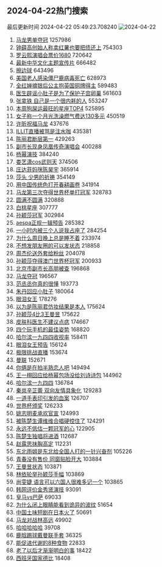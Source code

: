 ## 2024-04-22热门搜索 
最后更新时间 2024-04-22 05:49:23.708240 
![2024-04-22](https://imgs-storage.s3.us-east-005.backblazeb2.com/20240422/2024-04-22.png?versionId=4_z8fbbed132d73df8689c40f13_f119c3a251ec75140_d20240421_m214923_c005_v0501019_t0013_u01713736163552) 
1. [马龙男单夺冠](https://s.weibo.com/weibo?q=%E9%A9%AC%E9%BE%99%E7%94%B7%E5%8D%95%E5%A4%BA%E5%86%A0&t=31&band_rank=1&Refer=top) 1257986
1. [钟薛高创始人称卖红薯也要把债还上](https://s.weibo.com/weibo?q=%23%E9%92%9F%E8%96%9B%E9%AB%98%E5%88%9B%E5%A7%8B%E4%BA%BA%E7%A7%B0%E5%8D%96%E7%BA%A2%E8%96%AF%E4%B9%9F%E8%A6%81%E6%8A%8A%E5%80%BA%E8%BF%98%E4%B8%8A%23&t=31&band_rank=6&Refer=top) 754303
1. [罗云熙演唱会票价1680](https://s.weibo.com/weibo?q=%23%E7%BD%97%E4%BA%91%E7%86%99%E6%BC%94%E5%94%B1%E4%BC%9A%E7%A5%A8%E4%BB%B71680%23&t=31&band_rank=2&Refer=top) 720642
1. [最新中华文化主题宣传片](https://s.weibo.com/weibo?q=%23%E6%9C%80%E6%96%B0%E4%B8%AD%E5%8D%8E%E6%96%87%E5%8C%96%E4%B8%BB%E9%A2%98%E5%AE%A3%E4%BC%A0%E7%89%87%23&t=31&band_rank=3&Refer=top) 666482
1. [擦边球](https://s.weibo.com/weibo?q=%E6%93%A6%E8%BE%B9%E7%90%83&t=31&band_rank=4&Refer=top) 643496
1. [美国老人感染僵尸鹿病毒死亡](https://s.weibo.com/weibo?q=%23%E7%BE%8E%E5%9B%BD%E8%80%81%E4%BA%BA%E6%84%9F%E6%9F%93%E5%83%B5%E5%B0%B8%E9%B9%BF%E7%97%85%E6%AF%92%E6%AD%BB%E4%BA%A1%23&t=31&band_rank=5&Refer=top) 628973
1. [全红婵摘银后公主抱英国铜牌得主](https://s.weibo.com/weibo?q=%23%E5%85%A8%E7%BA%A2%E5%A9%B5%E6%91%98%E9%93%B6%E5%90%8E%E5%85%AC%E4%B8%BB%E6%8A%B1%E8%8B%B1%E5%9B%BD%E9%93%9C%E7%89%8C%E5%BE%97%E4%B8%BB%23&t=31&band_rank=7&Refer=top) 589483
1. [医生辟谣小肚子是为了保护子宫卵巢](https://s.weibo.com/weibo?q=%23%E5%8C%BB%E7%94%9F%E8%BE%9F%E8%B0%A3%E5%B0%8F%E8%82%9A%E5%AD%90%E6%98%AF%E4%B8%BA%E4%BA%86%E4%BF%9D%E6%8A%A4%E5%AD%90%E5%AE%AB%E5%8D%B5%E5%B7%A2%23&t=31&band_rank=8&Refer=top) 561603
1. [张拿铁 自己是一个很内耗的人](https://s.weibo.com/weibo?q=%E5%BC%A0%E6%8B%BF%E9%93%81%20%E8%87%AA%E5%B7%B1%E6%98%AF%E4%B8%80%E4%B8%AA%E5%BE%88%E5%86%85%E8%80%97%E7%9A%84%E4%BA%BA&t=31&band_rank=12&Refer=top) 553247
1. [本周狗屎运最旺的星座TOP4](https://s.weibo.com/weibo?q=%E6%9C%AC%E5%91%A8%E7%8B%97%E5%B1%8E%E8%BF%90%E6%9C%80%E6%97%BA%E7%9A%84%E6%98%9F%E5%BA%A7TOP4&t=31&band_rank=9&Refer=top) 525895
1. [女子称一个月光洗澡燃气费达130多元](https://s.weibo.com/weibo?q=%23%E5%A5%B3%E5%AD%90%E7%A7%B0%E4%B8%80%E4%B8%AA%E6%9C%88%E5%85%89%E6%B4%97%E6%BE%A1%E7%87%83%E6%B0%94%E8%B4%B9%E8%BE%BE130%E5%A4%9A%E5%85%83%23&t=31&band_rank=27&Refer=top) 450519
1. [许昕祝福马龙](https://s.weibo.com/weibo?q=%E8%AE%B8%E6%98%95%E7%A5%9D%E7%A6%8F%E9%A9%AC%E9%BE%99&t=31&band_rank=10&Refer=top) 437676
1. [ILLIT直播被骂是注水咖](https://s.weibo.com/weibo?q=%23ILLIT%E7%9B%B4%E6%92%AD%E8%A2%AB%E9%AA%82%E6%98%AF%E6%B3%A8%E6%B0%B4%E5%92%96%23&t=31&band_rank=11&Refer=top) 435381
1. [陈丽君断层第一](https://s.weibo.com/weibo?q=%23%E9%99%88%E4%B8%BD%E5%90%9B%E6%96%AD%E5%B1%82%E7%AC%AC%E4%B8%80%23&t=31&band_rank=13&Refer=top) 429263
1. [副市长现身凤凰传奇演唱会](https://s.weibo.com/weibo?q=%23%E5%89%AF%E5%B8%82%E9%95%BF%E7%8E%B0%E8%BA%AB%E5%87%A4%E5%87%B0%E4%BC%A0%E5%A5%87%E6%BC%94%E5%94%B1%E4%BC%9A%23&t=31&band_rank=14&Refer=top) 400288
1. [杨幂演技](https://s.weibo.com/weibo?q=%E6%9D%A8%E5%B9%82%E6%BC%94%E6%8A%80&t=31&band_rank=15&Refer=top) 384240
1. [娄艺潇cos武则天](https://s.weibo.com/weibo?q=%23%E5%A8%84%E8%89%BA%E6%BD%87cos%E6%AD%A6%E5%88%99%E5%A4%A9%23&t=31&band_rank=16&Refer=top) 374506
1. [庄达菲妈咪陈昊宇](https://s.weibo.com/weibo?q=%E5%BA%84%E8%BE%BE%E8%8F%B2%E5%A6%88%E5%92%AA%E9%99%88%E6%98%8A%E5%AE%87&t=31&band_rank=17&Refer=top) 365914
1. [莎头 少男的祈祷](https://s.weibo.com/weibo?q=%E8%8E%8E%E5%A4%B4%20%E5%B0%91%E7%94%B7%E7%9A%84%E7%A5%88%E7%A5%B7&t=31&band_rank=18&Refer=top) 354149
1. [用中国传统色打开春耕画卷](https://s.weibo.com/weibo?q=%23%E7%94%A8%E4%B8%AD%E5%9B%BD%E4%BC%A0%E7%BB%9F%E8%89%B2%E6%89%93%E5%BC%80%E6%98%A5%E8%80%95%E7%94%BB%E5%8D%B7%23&t=31&band_rank=3&Refer=top) 341914
1. [马龙第三次夺得世界杯单打冠军](https://s.weibo.com/weibo?q=%23%E9%A9%AC%E9%BE%99%E7%AC%AC%E4%B8%89%E6%AC%A1%E5%A4%BA%E5%BE%97%E4%B8%96%E7%95%8C%E6%9D%AF%E5%8D%95%E6%89%93%E5%86%A0%E5%86%9B%23&t=31&band_rank=19&Refer=top) 328783
1. [圆满不圆满](https://s.weibo.com/weibo?q=%E5%9C%86%E6%BB%A1%E4%B8%8D%E5%9C%86%E6%BB%A1&t=31&band_rank=20&Refer=top) 320888
1. [白桃星座](https://s.weibo.com/weibo?q=%E7%99%BD%E6%A1%83%E6%98%9F%E5%BA%A7&t=31&band_rank=22&Refer=top) 307777
1. [孙颖莎冠军](https://s.weibo.com/weibo?q=%E5%AD%99%E9%A2%96%E8%8E%8E%E5%86%A0%E5%86%9B&t=31&band_rank=21&Refer=top) 302984
1. [aespa正规一辑预告](https://s.weibo.com/weibo?q=%23aespa%E6%AD%A3%E8%A7%84%E4%B8%80%E8%BE%91%E9%A2%84%E5%91%8A%23&t=31&band_rank=23&Refer=top) 285382
1. [一小时内被三个人说我占座了](https://s.weibo.com/weibo?q=%23%E4%B8%80%E5%B0%8F%E6%97%B6%E5%86%85%E8%A2%AB%E4%B8%89%E4%B8%AA%E4%BA%BA%E8%AF%B4%E6%88%91%E5%8D%A0%E5%BA%A7%E4%BA%86%23&t=31&band_rank=24&Refer=top) 284254
1. [为什么周日晚上总是睡不着](https://s.weibo.com/weibo?q=%23%E4%B8%BA%E4%BB%80%E4%B9%88%E5%91%A8%E6%97%A5%E6%99%9A%E4%B8%8A%E6%80%BB%E6%98%AF%E7%9D%A1%E4%B8%8D%E7%9D%80%23&t=31&band_rank=25&Refer=top) 233974
1. [不想发朋友圈的可以发状态](https://s.weibo.com/weibo?q=%23%E4%B8%8D%E6%83%B3%E5%8F%91%E6%9C%8B%E5%8F%8B%E5%9C%88%E7%9A%84%E5%8F%AF%E4%BB%A5%E5%8F%91%E7%8A%B6%E6%80%81%23&t=31&band_rank=26&Refer=top) 218858
1. [周杰伦送外套给粉丝](https://s.weibo.com/weibo?q=%E5%91%A8%E6%9D%B0%E4%BC%A6%E9%80%81%E5%A4%96%E5%A5%97%E7%BB%99%E7%B2%89%E4%B8%9D&t=31&band_rank=27&Refer=top) 204078
1. [孙颖莎夺得澳门世界杯冠军](https://s.weibo.com/weibo?q=%23%E5%AD%99%E9%A2%96%E8%8E%8E%E5%A4%BA%E5%BE%97%E6%BE%B3%E9%97%A8%E4%B8%96%E7%95%8C%E6%9D%AF%E5%86%A0%E5%86%9B%23&t=31&band_rank=26&Refer=top) 200933
1. [北京市副市长高朋被查](https://s.weibo.com/weibo?q=%23%E5%8C%97%E4%BA%AC%E5%B8%82%E5%89%AF%E5%B8%82%E9%95%BF%E9%AB%98%E6%9C%8B%E8%A2%AB%E6%9F%A5%23&t=31&band_rank=28&Refer=top) 196868
1. [马龙夺冠](https://s.weibo.com/weibo?q=%23%E9%A9%AC%E9%BE%99%E5%A4%BA%E5%86%A0%23&t=31&band_rank=29&Refer=top) 196567
1. [范丞丞你真的很懂](https://s.weibo.com/weibo?q=%23%E8%8C%83%E4%B8%9E%E4%B8%9E%E4%BD%A0%E7%9C%9F%E7%9A%84%E5%BE%88%E6%87%82%23&t=31&band_rank=30&Refer=top) 193773
1. [朱丹回应小肚子](https://s.weibo.com/weibo?q=%23%E6%9C%B1%E4%B8%B9%E5%9B%9E%E5%BA%94%E5%B0%8F%E8%82%9A%E5%AD%90%23&t=31&band_rank=31&Refer=top) 180064
1. [眼泪女王](https://s.weibo.com/weibo?q=%E7%9C%BC%E6%B3%AA%E5%A5%B3%E7%8E%8B&t=31&band_rank=32&Refer=top) 178276
1. [以为是陈丽君仿妆结果是本人](https://s.weibo.com/weibo?q=%23%E4%BB%A5%E4%B8%BA%E6%98%AF%E9%99%88%E4%B8%BD%E5%90%9B%E4%BB%BF%E5%A6%86%E7%BB%93%E6%9E%9C%E6%98%AF%E6%9C%AC%E4%BA%BA%23&t=31&band_rank=33&Refer=top) 175624
1. [孙颖莎4比3王曼昱](https://s.weibo.com/weibo?q=%23%E5%AD%99%E9%A2%96%E8%8E%8E4%E6%AF%943%E7%8E%8B%E6%9B%BC%E6%98%B1%23&t=31&band_rank=34&Refer=top) 175622
1. [皮肤科医生不建议点痣](https://s.weibo.com/weibo?q=%23%E7%9A%AE%E8%82%A4%E7%A7%91%E5%8C%BB%E7%94%9F%E4%B8%8D%E5%BB%BA%E8%AE%AE%E7%82%B9%E7%97%A3%23&t=31&band_rank=35&Refer=top) 174667
1. [四个玩手机的最佳姿势](https://s.weibo.com/weibo?q=%23%E5%9B%9B%E4%B8%AA%E7%8E%A9%E6%89%8B%E6%9C%BA%E7%9A%84%E6%9C%80%E4%BD%B3%E5%A7%BF%E5%8A%BF%23&t=31&band_rank=36&Refer=top) 168820
1. [哈尔滨一九四四收视率](https://s.weibo.com/weibo?q=%23%E5%93%88%E5%B0%94%E6%BB%A8%E4%B8%80%E4%B9%9D%E5%9B%9B%E5%9B%9B%E6%94%B6%E8%A7%86%E7%8E%87%23&t=31&band_rank=37&Refer=top) 158411
1. [眼泪女王预告](https://s.weibo.com/weibo?q=%E7%9C%BC%E6%B3%AA%E5%A5%B3%E7%8E%8B%E9%A2%84%E5%91%8A&t=31&band_rank=41&Refer=top) 156124
1. [极限挑战直播](https://s.weibo.com/weibo?q=%E6%9E%81%E9%99%90%E6%8C%91%E6%88%98%E7%9B%B4%E6%92%AD&t=31&band_rank=38&Refer=top) 153674
1. [曼联](https://s.weibo.com/weibo?q=%E6%9B%BC%E8%81%94&t=31&band_rank=8&Refer=top) 152671
1. [你俩是在拍半熟恋人吧](https://s.weibo.com/weibo?q=%E4%BD%A0%E4%BF%A9%E6%98%AF%E5%9C%A8%E6%8B%8D%E5%8D%8A%E7%86%9F%E6%81%8B%E4%BA%BA%E5%90%A7&t=31&band_rank=39&Refer=top) 149494
1. [王一栩回应给杨幂包场没给刘诗诗包](https://s.weibo.com/weibo?q=%23%E7%8E%8B%E4%B8%80%E6%A0%A9%E5%9B%9E%E5%BA%94%E7%BB%99%E6%9D%A8%E5%B9%82%E5%8C%85%E5%9C%BA%E6%B2%A1%E7%BB%99%E5%88%98%E8%AF%97%E8%AF%97%E5%8C%85%23&t=31&band_rank=40&Refer=top) 144962
1. [哈尔滨一九四四](https://s.weibo.com/weibo?q=%E5%93%88%E5%B0%94%E6%BB%A8%E4%B8%80%E4%B9%9D%E5%9B%9B%E5%9B%9B&t=31&band_rank=42&Refer=top) 136784
1. [秦岚辛芷蕾 双向友情具象化](https://s.weibo.com/weibo?q=%E7%A7%A6%E5%B2%9A%E8%BE%9B%E8%8A%B7%E8%95%BE%20%E5%8F%8C%E5%90%91%E5%8F%8B%E6%83%85%E5%85%B7%E8%B1%A1%E5%8C%96&t=31&band_rank=39&Refer=top) 129283
1. [一道手表印引发的血案](https://s.weibo.com/weibo?q=%23%E4%B8%80%E9%81%93%E6%89%8B%E8%A1%A8%E5%8D%B0%E5%BC%95%E5%8F%91%E7%9A%84%E8%A1%80%E6%A1%88%23&t=31&band_rank=44&Refer=top) 126707
1. [世界杯颁奖](https://s.weibo.com/weibo?q=%E4%B8%96%E7%95%8C%E6%9D%AF%E9%A2%81%E5%A5%96&t=31&band_rank=43&Refer=top) 126233
1. [姚志明麦承欢官宣](https://s.weibo.com/weibo?q=%23%E5%A7%9A%E5%BF%97%E6%98%8E%E9%BA%A6%E6%89%BF%E6%AC%A2%E5%AE%98%E5%AE%A3%23&t=31&band_rank=50&Refer=top) 124993
1. [被陈楚生谭维维合唱硬控住了](https://s.weibo.com/weibo?q=%23%E8%A2%AB%E9%99%88%E6%A5%9A%E7%94%9F%E8%B0%AD%E7%BB%B4%E7%BB%B4%E5%90%88%E5%94%B1%E7%A1%AC%E6%8E%A7%E4%BD%8F%E4%BA%86%23&t=31&band_rank=44&Refer=top) 124291
1. [永远不低估一颗冠军的心](https://s.weibo.com/weibo?q=%23%E6%B0%B8%E8%BF%9C%E4%B8%8D%E4%BD%8E%E4%BC%B0%E4%B8%80%E9%A2%97%E5%86%A0%E5%86%9B%E7%9A%84%E5%BF%83%23&t=31&band_rank=27&Refer=top) 122905
1. [陈楚生独唱将进酒](https://s.weibo.com/weibo?q=%23%E9%99%88%E6%A5%9A%E7%94%9F%E7%8B%AC%E5%94%B1%E5%B0%86%E8%BF%9B%E9%85%92%23&t=31&band_rank=28&Refer=top) 112687
1. [赵露思抹胸高定](https://s.weibo.com/weibo?q=%23%E8%B5%B5%E9%9C%B2%E6%80%9D%E6%8A%B9%E8%83%B8%E9%AB%98%E5%AE%9A%23&t=31&band_rank=45&Refer=top) 112231
1. [东北雨姐是东北给全国人打的一针兴奋剂](https://s.weibo.com/weibo?q=%23%E4%B8%9C%E5%8C%97%E9%9B%A8%E5%A7%90%E6%98%AF%E4%B8%9C%E5%8C%97%E7%BB%99%E5%85%A8%E5%9B%BD%E4%BA%BA%E6%89%93%E7%9A%84%E4%B8%80%E9%92%88%E5%85%B4%E5%A5%8B%E5%89%82%23&t=31&band_rank=46&Refer=top) 105226
1. [青春没有售价 同窗贴脸开大](https://s.weibo.com/weibo?q=%E9%9D%92%E6%98%A5%E6%B2%A1%E6%9C%89%E5%94%AE%E4%BB%B7%20%E5%90%8C%E7%AA%97%E8%B4%B4%E8%84%B8%E5%BC%80%E5%A4%A7&t=31&band_rank=41&Refer=top) 103884
1. [王曼昱状态](https://s.weibo.com/weibo?q=%23%E7%8E%8B%E6%9B%BC%E6%98%B1%E7%8A%B6%E6%80%81%23&t=31&band_rank=48&Refer=top) 103871
1. [林依轮举孙颖莎手幅](https://s.weibo.com/weibo?q=%E6%9E%97%E4%BE%9D%E8%BD%AE%E4%B8%BE%E5%AD%99%E9%A2%96%E8%8E%8E%E6%89%8B%E5%B9%85&t=31&band_rank=49&Refer=top) 103869
1. [尚雯婕 语言可以六国人很难多记一个](https://s.weibo.com/weibo?q=%E5%B0%9A%E9%9B%AF%E5%A9%95%20%E8%AF%AD%E8%A8%80%E5%8F%AF%E4%BB%A5%E5%85%AD%E5%9B%BD%E4%BA%BA%E5%BE%88%E9%9A%BE%E5%A4%9A%E8%AE%B0%E4%B8%80%E4%B8%AA&t=31&band_rank=47&Refer=top) 103865
1. [韩网评价金秀贤演技](https://s.weibo.com/weibo?q=%23%E9%9F%A9%E7%BD%91%E8%AF%84%E4%BB%B7%E9%87%91%E7%A7%80%E8%B4%A4%E6%BC%94%E6%8A%80%23&t=31&band_rank=18&Refer=top) 93091
1. [皇马vs巴萨](https://s.weibo.com/weibo?q=%23%E7%9A%87%E9%A9%ACvs%E5%B7%B4%E8%90%A8%23&t=31&band_rank=49&Refer=top) 69033
1. [为什么闭上眼睛能看到诡异的波纹](https://s.weibo.com/weibo?q=%23%E4%B8%BA%E4%BB%80%E4%B9%88%E9%97%AD%E4%B8%8A%E7%9C%BC%E7%9D%9B%E8%83%BD%E7%9C%8B%E5%88%B0%E8%AF%A1%E5%BC%82%E7%9A%84%E6%B3%A2%E7%BA%B9%23&t=31&band_rank=50&Refer=top) 51654
1. [中国土味短剧在日本火了](https://s.weibo.com/weibo?q=%23%E4%B8%AD%E5%9B%BD%E5%9C%9F%E5%91%B3%E7%9F%AD%E5%89%A7%E5%9C%A8%E6%97%A5%E6%9C%AC%E7%81%AB%E4%BA%86%23&t=31&band_rank=50&Refer=top) 50691
1. [马龙对战林高远](https://s.weibo.com/weibo?q=%23%E9%A9%AC%E9%BE%99%E5%AF%B9%E6%88%98%E6%9E%97%E9%AB%98%E8%BF%9C%23&t=31&band_rank=50&Refer=top) 49902
1. [哈哈哈哈哈](https://s.weibo.com/weibo?q=%E5%93%88%E5%93%88%E5%93%88%E5%93%88%E5%93%88&t=31&band_rank=19&Refer=top) 39708
1. [鹿晗踢球戴曼联手套](https://s.weibo.com/weibo?q=%23%E9%B9%BF%E6%99%97%E8%B8%A2%E7%90%83%E6%88%B4%E6%9B%BC%E8%81%94%E6%89%8B%E5%A5%97%23&t=31&band_rank=47&Refer=top) 36325
1. [能促进代谢的8种食物](https://s.weibo.com/weibo?q=%23%E8%83%BD%E4%BF%83%E8%BF%9B%E4%BB%A3%E8%B0%A2%E7%9A%848%E7%A7%8D%E9%A3%9F%E7%89%A9%23&t=31&band_rank=46&Refer=top) 22833
1. [老了以后才渐渐明白的事](https://s.weibo.com/weibo?q=%E8%80%81%E4%BA%86%E4%BB%A5%E5%90%8E%E6%89%8D%E6%B8%90%E6%B8%90%E6%98%8E%E7%99%BD%E7%9A%84%E4%BA%8B&t=31&band_rank=48&Refer=top) 18422
1. [西班牙国家德比](https://s.weibo.com/weibo?q=%E8%A5%BF%E7%8F%AD%E7%89%99%E5%9B%BD%E5%AE%B6%E5%BE%B7%E6%AF%94&t=31&band_rank=43&Refer=top) 18408
